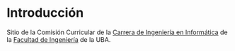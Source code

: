 # Introducción

Sitio de la Comisión Curricular de la [Carrera de Ingeniería en Informática](https://www.fi.uba.ar/grado/carreras/ingenieria-en-informatica) de la [Facultad de Ingeniería](https://www.fi.uba.ar/) de la UBA.

